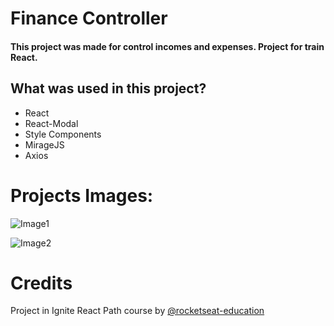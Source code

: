 # Finance Controller

#### This project was made for control incomes and expenses. Project for train React. 

  ## What was used in this project?
 - React
 - React-Modal
 - Style Components
 - MirageJS
 - Axios

# Projects Images:

![Image1](https://user-images.githubusercontent.com/103050404/171285121-535f7570-18a5-4e14-977b-b77ed62709c1.png)

![Image2](https://user-images.githubusercontent.com/103050404/171285154-db71365c-0183-4a4d-b1d1-dccc7767013c.png)

# Credits

Project in Ignite React Path course by [@rocketseat-education](https://github.com/rocketseat-education)
